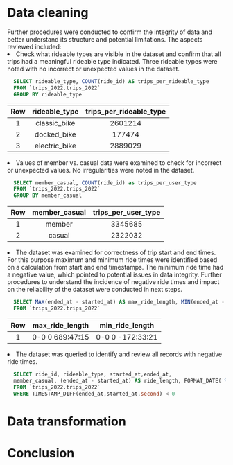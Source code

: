 <h1>Data cleaning</h1>
Further procedures were conducted to confirm the integrity of data and better understand its structure and potential limitations. The aspects reviewed included:
<li>Check what rideable types are visible in the dataset and confirm that all trips had a meaningful rideable type indicated. Three rideable types were noted with no incorrect or unexpected values in the dataset.</li>

```sql
  SELECT rideable_type, COUNT(ride_id) AS trips_per_rideable_type
  FROM `trips_2022.trips_2022`
  GROUP BY rideable_type
```
|Row|rideable_type|trips_per_rideable_type|
|:-:|:-:|:-:|
|1|classic_bike|2601214|
|2|docked_bike|177474|
|3|electric_bike|2889029|

<li>Values of member vs. casual data were examined to check for incorrect or unexpected values. No irregularities were noted in the dataset.</li>

```sql
  SELECT member_casual, COUNT(ride_id) as trips_per_user_type
  FROM `trips_2022.trips_2022`
  GROUP BY member_casual
```

|Row|member_casual|trips_per_user_type|
|:-:|:-:|:-:|
|1|member|3345685|
|2|casual|2322032|

<li>The dataset was examined for correctness of trip start and end times. For this purpose maximum and minimum ride times were identified based on a calculation from start and end timestamps. The minimum ride time had a negative value, which pointed to potential issues in data integrity. Further procedures to understand the incidence of negative ride times and impact on the reliability of the dataset were conducted in next steps.</li>

```sql
  SELECT MAX(ended_at - started_at) AS max_ride_length, MIN(ended_at - started_at) AS min_ride_length
  FROM `trips_2022.trips_2022`
```

|Row|max_ride_length|min_ride_length|
|:-:|:-:|:-:|
|1|0-0 0 689:47:15|0-0 0 -172:33:21|

<li>The dataset was queried to identify and review all records with negative ride times.</li>

```sql
  SELECT ride_id, rideable_type, started_at,ended_at,
  member_casual, (ended_at - started_at) AS ride_length, FORMAT_DATE('%A', started_at) AS day_of_week
  FROM `trips_2022.trips_2022`
  WHERE TIMESTAMP_DIFF(ended_at,started_at,second) < 0
```


<h1>Data transformation</h1>

<h1>Conclusion</h1>

